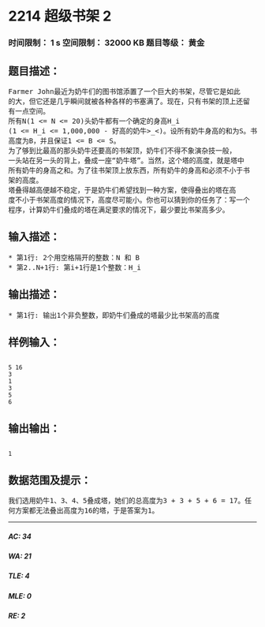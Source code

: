 # 2214 超级书架 2   
### 时间限制： 1 s     空间限制： 32000 KB     题目等级： 黄金  
## 题目描述：  

<pre>
Farmer John最近为奶牛们的图书馆添置了一个巨大的书架，尽管它是如此  
的大，但它还是几乎瞬间就被各种各样的书塞满了。现在，只有书架的顶上还留  
有一点空间。
所有N(1 <= N <= 20)头奶牛都有一个确定的身高H_i  
(1 <= H_i <= 1,000,000 - 好高的奶牛>_<)。设所有奶牛身高的和为S。书架的  
高度为B，并且保证1 <= B <= S。
为了够到比最高的那头奶牛还要高的书架顶，奶牛们不得不象演杂技一般，  
一头站在另一头的背上，叠成一座“奶牛塔”。当然，这个塔的高度，就是塔中  
所有奶牛的身高之和。为了往书架顶上放东西，所有奶牛的身高和必须不小于书  
架的高度。
塔叠得越高便越不稳定，于是奶牛们希望找到一种方案，使得叠出的塔在高  
度不小于书架高度的情况下，高度尽可能小。你也可以猜到你的任务了：写一个  
程序，计算奶牛们叠成的塔在满足要求的情况下，最少要比书架高多少。
</pre>
  
  
## 输入描述：  

<pre>
* 第1行: 2个用空格隔开的整数：N 和 B
* 第2..N+1行: 第i+1行是1个整数：H_i
</pre>
  
  
## 输出描述：  

<pre>
* 第1行: 输出1个非负整数，即奶牛们叠成的塔最少比书架高的高度
</pre>
  
  
## 样例输入：  

<pre><code>
5 16  
3  
1  
3  
5  
6
</code></pre>
  
  
## 输出输出：  

<pre><code>
1
</code></pre>
  
  
## 数据范围及提示：  

<pre>
我们选用奶牛1、3、4、5叠成塔，她们的总高度为3 + 3 + 5 + 6 = 17。任  
何方案都无法叠出高度为16的塔，于是答案为1。
</pre>
  
  
***  

##### AC: 34  
##### WA: 21  
##### TLE: 4  
##### MLE: 0  
##### RE: 2  
